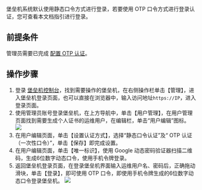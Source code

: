 堡垒机系统默认使用静态口令方式进行登录，若要使用 OTP 口令方式进行登录认证，您可查看本文档指引进行登录。

## 前提条件
管理员需要已完成 [配置 OTP 认证](https://cloud.tencent.com/document/product/1025/32131)。
## 操作步骤
1. 登录 [堡垒机控制台](https://console.cloud.tencent.com/dsgc/bh)，找到需要操作的堡垒机，在右侧操作栏单击【管理】，进入堡垒机登录页面，也可以直接在浏览器中，输入访问地址`https://IP`，进入登录页面。 
2. 使用管理员账号登录堡垒机，在上方导航中，单击【用户管理】，在用户管理页面找到需要生成个人证书的运维用户，在编辑栏，单击“用户编辑”图标。
![](https://main.qcloudimg.com/raw/fc62c26f976d8ace9b35b91f9521022b.png)
3. 在用户编辑页面，单击【设置认证方式】，选择“静态口令认证”及“ OTP 认证（一次性口令）”，单击【保存】即完成设置。
4. 在用户编辑页面，单击【唯一标识】，使用 Google 动态密码验证器扫描二维码，生成6位数字动态口令，使用手机令牌登录。
5. 返回堡垒机登录页面，在登录堡垒机界面输入运维用户名、密码后，正确拖动滑块，单击【登录】，即可使用 OTP 口令，即使用手机令牌生成的6位数字动态口令登录堡垒机。
![](https://main.qcloudimg.com/raw/9407c3ce95269edbda36417ee58bebca.png)
